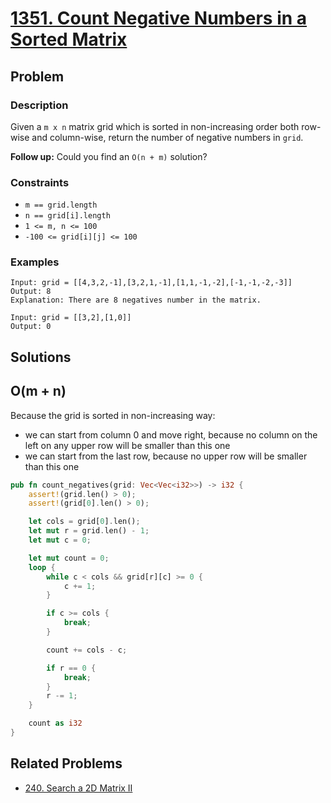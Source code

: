 # [1351. Count Negative Numbers in a Sorted Matrix](https://leetcode.com/problems/count-negative-numbers-in-a-sorted-matrix/)

## Problem

### Description

Given a `m x n` matrix grid which is sorted in non-increasing order both
row-wise and column-wise, return the number of negative numbers in `grid`.

**Follow up:** Could you find an `O(n + m)` solution?

### Constraints

* `m == grid.length`
* `n == grid[i].length`
* `1 <= m, n <= 100`
* `-100 <= grid[i][j] <= 100`

### Examples

```text
Input: grid = [[4,3,2,-1],[3,2,1,-1],[1,1,-1,-2],[-1,-1,-2,-3]]
Output: 8
Explanation: There are 8 negatives number in the matrix.
```

```text
Input: grid = [[3,2],[1,0]]
Output: 0
```

## Solutions

## O(m + n)

Because the grid is sorted in non-increasing way:

* we can start from column 0 and move right, because no column on the left on
  any upper row will be smaller than this one
* we can start from the last row, because no upper row will be smaller than this
  one

```rust
pub fn count_negatives(grid: Vec<Vec<i32>>) -> i32 {
    assert!(grid.len() > 0);
    assert!(grid[0].len() > 0);

    let cols = grid[0].len();
    let mut r = grid.len() - 1;
    let mut c = 0;

    let mut count = 0;
    loop {
        while c < cols && grid[r][c] >= 0 {
            c += 1;
        }

        if c >= cols {
            break;
        }

        count += cols - c;

        if r == 0 {
            break;
        }
        r -= 1;
    }

    count as i32
}
```

## Related Problems

* [240. Search a 2D Matrix II](/leetcode/200%20-%20299/240%20-%20Search%20a%202D%20Matrix%20II.md)
